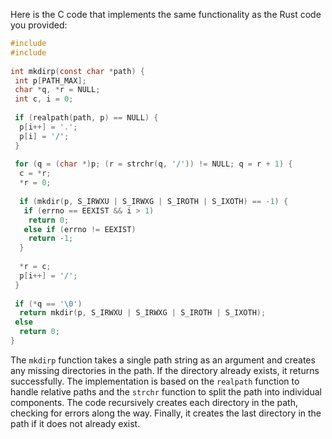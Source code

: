 Here is the C code that implements the same functionality as the Rust code you provided:
```c
#include 
#include 
 
int mkdirp(const char *path) {
 int p[PATH_MAX];
 char *q, *r = NULL;
 int c, i = 0;
 
 if (realpath(path, p) == NULL) {
  p[i++] = '.';
  p[i] = '/';
 }
 
 for (q = (char *)p; (r = strchr(q, '/')) != NULL; q = r + 1) {
  c = *r;
  *r = 0;
  
  if (mkdir(p, S_IRWXU | S_IRWXG | S_IROTH | S_IXOTH) == -1) {
   if (errno == EEXIST && i > 1)
    return 0;
   else if (errno != EEXIST)
    return -1;
  }
  
  *r = c;
  p[i++] = '/';
 }
 
 if (*q == '\0')
  return mkdir(p, S_IRWXU | S_IRWXG | S_IROTH | S_IXOTH);
 else
  return 0;
}
```
The `mkdirp` function takes a single path string as an argument and creates any missing directories in the path. If the directory already exists, it returns successfully. The implementation is based on the `realpath` function to handle relative paths and the `strchr` function to split the path into individual components. The code recursively creates each directory in the path, checking for errors along the way. Finally, it creates the last directory in the path if it does not already exist.

